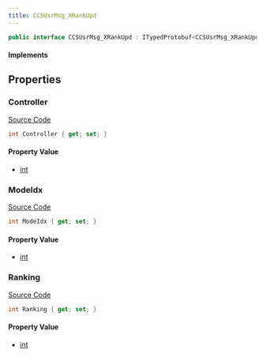 ```yaml
---
title: CCSUsrMsg_XRankUpd
---
```


```csharp
public interface CCSUsrMsg_XRankUpd : ITypedProtobuf<CCSUsrMsg_XRankUpd>, INativeHandle, INetMessage<CCSUsrMsg_XRankUpd>, IDisposable
```

#### Implements

## Properties

### Controller

[Source Code](https://github.com/swiftly-solution/swiftlys2/blob/main/managed/src/SwiftlyS2.Generated/Protobufs/Interfaces/CCSUsrMsg_XRankUpd.cs#L21)

```csharp
int Controller { get; set; }
```

#### Property Value

- [int](https://learn.microsoft.com/dotnet/api/system.int32)

### ModeIdx

[Source Code](https://github.com/swiftly-solution/swiftlys2/blob/main/managed/src/SwiftlyS2.Generated/Protobufs/Interfaces/CCSUsrMsg_XRankUpd.cs#L18)

```csharp
int ModeIdx { get; set; }
```

#### Property Value

- [int](https://learn.microsoft.com/dotnet/api/system.int32)

### Ranking

[Source Code](https://github.com/swiftly-solution/swiftlys2/blob/main/managed/src/SwiftlyS2.Generated/Protobufs/Interfaces/CCSUsrMsg_XRankUpd.cs#L24)

```csharp
int Ranking { get; set; }
```

#### Property Value

- [int](https://learn.microsoft.com/dotnet/api/system.int32)

